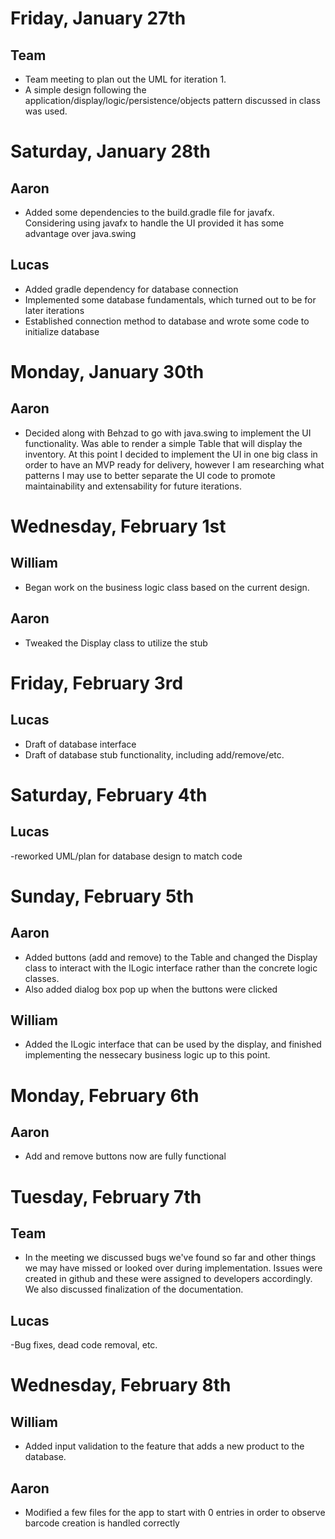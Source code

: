 # Friday, January 27th

## Team
- Team meeting to plan out the UML for iteration 1.
- A simple design following the application/display/logic/persistence/objects pattern discussed in class was used.

# Saturday, January 28th

## Aaron
- Added some dependencies to the build.gradle file for javafx. Considering using javafx to handle the UI provided it has some advantage over java.swing
## Lucas 
- Added gradle dependency for database connection
- Implemented some database fundamentals, which turned out to be for later iterations
- Established connection method to database and wrote some code to initialize database

# Monday, January 30th

## Aaron
- Decided along with Behzad to go with java.swing to implement the UI functionality. Was able to render a simple Table that will display the inventory. At this point I decided to implement the UI in one big class in order to have an MVP ready for delivery, however I am researching what patterns I may use to better separate the UI code to promote maintainability and extensability for future iterations.


# Wednesday, February 1st

## William
- Began work on the business logic class based on the current design.

## Aaron
- Tweaked the Display class to utilize the stub

# Friday, February 3rd

## Lucas
- Draft of database interface
- Draft of database stub functionality, including add/remove/etc. 

# Saturday, February 4th

## Lucas
-reworked UML/plan for database design to match code

# Sunday, February 5th

## Aaron
- Added buttons (add and remove) to the Table and changed the Display class to interact with the ILogic interface rather than the concrete logic classes. 
- Also added dialog box pop up when the buttons were clicked

## William
- Added the ILogic interface that can be used by the display, and finished implementing the nessecary business logic up to this point.

# Monday, February 6th

## Aaron
- Add and remove buttons now are fully functional

# Tuesday, February 7th

## Team
- In the meeting we discussed bugs we've found so far and other things we may have missed or looked over during implementation. Issues were created in github and these were assigned to developers accordingly. We also discussed finalization of the documentation.

## Lucas
-Bug fixes, dead code removal, etc.

# Wednesday, February 8th

## William
- Added input validation to the feature that adds a new product to the database.

## Aaron
- Modified a few files for the app to start with 0 entries in order to observe barcode creation is handled correctly
